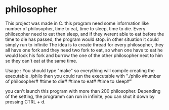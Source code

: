 # philosopher
This project was made in C.
this program need some information like number of philosopher, time to eat, time to sleep, time to die.
Every philosopher need to eat then sleep, and if they werent able to eat before the time to die has passed, the program would stop. in other situation it could simply run to infinite 
The idea is to create thread for every philosopher, they all have one fork and they need two fork to eat, so when one have to eat he would lock his fork and burrow the one of the other philosopher next to him so they can't eat at the same time.

Usage : You should type "make" so everything will compile creating the executable ./philo
then you could run the executable with "./philo #number of philosopher# #time to die# #time to eat# #time to sleep#"

you can't launch this program with more than 200 philosopher. Depending of the setting, the programm can run in infinite, you can shut it down by pressing CTRL + d.
